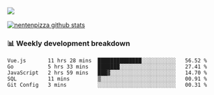 ### ![](http://img.shields.io/badge/Go-language-blue?style=for-the-badge&logo=appveyor)
[![nentenpizza github stats](https://github-readme-stats.vercel.app/api?username=nentenpizza&count_private=true)](https://github.com/anuraghazra/github-readme-stats)

### 📊 Weekly development breakdown

<!--START_SECTION:waka-->
```text
Vue.js       11 hrs 28 mins  ██████████████░░░░░░░░░░░   56.52 % 
Go           5 hrs 33 mins   ███████░░░░░░░░░░░░░░░░░░   27.41 % 
JavaScript   2 hrs 59 mins   ███▓░░░░░░░░░░░░░░░░░░░░░   14.70 % 
SQL          11 mins         ▒░░░░░░░░░░░░░░░░░░░░░░░░   00.91 % 
Git Config   3 mins          ░░░░░░░░░░░░░░░░░░░░░░░░░   00.31 % 
```
<!--END_SECTION:waka-->

